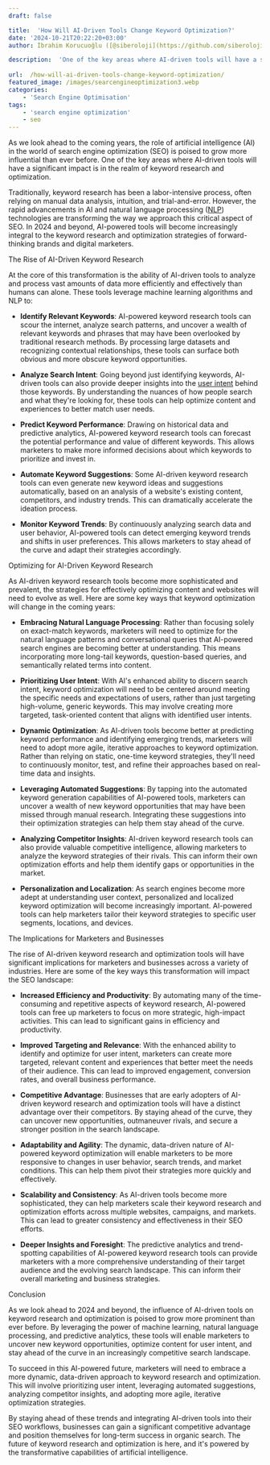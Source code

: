 ```yaml
---
draft: false

title:  'How Will AI-Driven Tools Change Keyword Optimization?'
date: '2024-10-21T20:22:20+03:00'
author: İbrahim Korucuoğlu ([@siberoloji](https://github.com/siberoloji))

description:  'One of the key areas where AI-driven tools will have a significant impact is in the realm of keyword research and optimization.' 
 
url:  /how-will-ai-driven-tools-change-keyword-optimization/
featured_image: /images/searcengineoptimization3.webp
categories:
    - 'Search Engine Optimisation'
tags:
    - 'search engine optimization'
    - seo
---
```



As we look ahead to the coming years, the role of artificial intelligence (AI) in the world of search engine optimization (SEO) is poised to grow more influential than ever before. One of the key areas where AI-driven tools will have a significant impact is in the realm of keyword research and optimization.



Traditionally, keyword research has been a labor-intensive process, often relying on manual data analysis, intuition, and trial-and-error. However, the rapid advancements in AI and natural language processing (<a href="https://en.wikipedia.org/wiki/Natural_language_processing" target="_blank" rel="noopener" title="">NLP</a>) technologies are transforming the way we approach this critical aspect of SEO. In 2024 and beyond, AI-powered tools will become increasingly integral to the keyword research and optimization strategies of forward-thinking brands and digital marketers.



The Rise of AI-Driven Keyword Research



At the core of this transformation is the ability of AI-driven tools to analyze and process vast amounts of data more efficiently and effectively than humans can alone. These tools leverage machine learning algorithms and NLP to:


* **Identify Relevant Keywords**: AI-powered keyword research tools can scour the internet, analyze search patterns, and uncover a wealth of relevant keywords and phrases that may have been overlooked by traditional research methods. By processing large datasets and recognizing contextual relationships, these tools can surface both obvious and more obscure keyword opportunities.

* **Analyze Search Intent**: Going beyond just identifying keywords, AI-driven tools can also provide deeper insights into the <a href="https://www.siberoloji.com/how-commercial-intent-for-seo-is-crucial-for-businesses/" target="_blank" rel="noopener" title="">user intent</a> behind those keywords. By understanding the nuances of how people search and what they're looking for, these tools can help optimize content and experiences to better match user needs.

* **Predict Keyword Performance**: Drawing on historical data and predictive analytics, AI-powered keyword research tools can forecast the potential performance and value of different keywords. This allows marketers to make more informed decisions about which keywords to prioritize and invest in.

* **Automate Keyword Suggestions**: Some AI-driven keyword research tools can even generate new keyword ideas and suggestions automatically, based on an analysis of a website's existing content, competitors, and industry trends. This can dramatically accelerate the ideation process.

* **Monitor Keyword Trends**: By continuously analyzing search data and user behavior, AI-powered tools can detect emerging keyword trends and shifts in user preferences. This allows marketers to stay ahead of the curve and adapt their strategies accordingly.




Optimizing for AI-Driven Keyword Research



As AI-driven keyword research tools become more sophisticated and prevalent, the strategies for effectively optimizing content and websites will need to evolve as well. Here are some key ways that keyword optimization will change in the coming years:


* **Embracing Natural Language Processing**: Rather than focusing solely on exact-match keywords, marketers will need to optimize for the natural language patterns and conversational queries that AI-powered search engines are becoming better at understanding. This means incorporating more long-tail keywords, question-based queries, and semantically related terms into content.

* **Prioritizing User Intent**: With AI's enhanced ability to discern search intent, keyword optimization will need to be centered around meeting the specific needs and expectations of users, rather than just targeting high-volume, generic keywords. This may involve creating more targeted, task-oriented content that aligns with identified user intents.

* **Dynamic Optimization**: As AI-driven tools become better at predicting keyword performance and identifying emerging trends, marketers will need to adopt more agile, iterative approaches to keyword optimization. Rather than relying on static, one-time keyword strategies, they'll need to continuously monitor, test, and refine their approaches based on real-time data and insights.

* **Leveraging Automated Suggestions**: By tapping into the automated keyword generation capabilities of AI-powered tools, marketers can uncover a wealth of new keyword opportunities that may have been missed through manual research. Integrating these suggestions into their optimization strategies can help them stay ahead of the curve.

* **Analyzing Competitor Insights**: AI-driven keyword research tools can also provide valuable competitive intelligence, allowing marketers to analyze the keyword strategies of their rivals. This can inform their own optimization efforts and help them identify gaps or opportunities in the market.

* **Personalization and Localization**: As search engines become more adept at understanding user context, personalized and localized keyword optimization will become increasingly important. AI-powered tools can help marketers tailor their keyword strategies to specific user segments, locations, and devices.




The Implications for Marketers and Businesses



The rise of AI-driven keyword research and optimization tools will have significant implications for marketers and businesses across a variety of industries. Here are some of the key ways this transformation will impact the SEO landscape:


* **Increased Efficiency and Productivity**: By automating many of the time-consuming and repetitive aspects of keyword research, AI-powered tools can free up marketers to focus on more strategic, high-impact activities. This can lead to significant gains in efficiency and productivity.

* **Improved Targeting and Relevance**: With the enhanced ability to identify and optimize for user intent, marketers can create more targeted, relevant content and experiences that better meet the needs of their audience. This can lead to improved engagement, conversion rates, and overall business performance.

* **Competitive Advantage**: Businesses that are early adopters of AI-driven keyword research and optimization tools will have a distinct advantage over their competitors. By staying ahead of the curve, they can uncover new opportunities, outmaneuver rivals, and secure a stronger position in the search landscape.

* **Adaptability and Agility**: The dynamic, data-driven nature of AI-powered keyword optimization will enable marketers to be more responsive to changes in user behavior, search trends, and market conditions. This can help them pivot their strategies more quickly and effectively.

* **Scalability and Consistency**: As AI-driven tools become more sophisticated, they can help marketers scale their keyword research and optimization efforts across multiple websites, campaigns, and markets. This can lead to greater consistency and effectiveness in their SEO efforts.

* **Deeper Insights and Foresight**: The predictive analytics and trend-spotting capabilities of AI-powered keyword research tools can provide marketers with a more comprehensive understanding of their target audience and the evolving search landscape. This can inform their overall marketing and business strategies.




Conclusion



As we look ahead to 2024 and beyond, the influence of AI-driven tools on keyword research and optimization is poised to grow more prominent than ever before. By leveraging the power of machine learning, natural language processing, and predictive analytics, these tools will enable marketers to uncover new keyword opportunities, optimize content for user intent, and stay ahead of the curve in an increasingly competitive search landscape.



To succeed in this AI-powered future, marketers will need to embrace a more dynamic, data-driven approach to keyword research and optimization. This will involve prioritizing user intent, leveraging automated suggestions, analyzing competitor insights, and adopting more agile, iterative optimization strategies.



By staying ahead of these trends and integrating AI-driven tools into their SEO workflows, businesses can gain a significant competitive advantage and position themselves for long-term success in organic search. The future of keyword research and optimization is here, and it's powered by the transformative capabilities of artificial intelligence.
